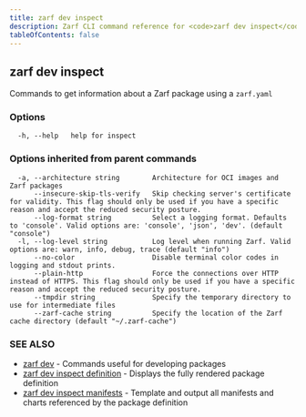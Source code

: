 ```yaml
---
title: zarf dev inspect
description: Zarf CLI command reference for <code>zarf dev inspect</code>.
tableOfContents: false
---
```


<!-- Page generated by Zarf; DO NOT EDIT -->

## zarf dev inspect

Commands to get information about a Zarf package using a `zarf.yaml`

### Options

```
  -h, --help   help for inspect
```

### Options inherited from parent commands

```
  -a, --architecture string        Architecture for OCI images and Zarf packages
      --insecure-skip-tls-verify   Skip checking server's certificate for validity. This flag should only be used if you have a specific reason and accept the reduced security posture.
      --log-format string          Select a logging format. Defaults to 'console'. Valid options are: 'console', 'json', 'dev'. (default "console")
  -l, --log-level string           Log level when running Zarf. Valid options are: warn, info, debug, trace (default "info")
      --no-color                   Disable terminal color codes in logging and stdout prints.
      --plain-http                 Force the connections over HTTP instead of HTTPS. This flag should only be used if you have a specific reason and accept the reduced security posture.
      --tmpdir string              Specify the temporary directory to use for intermediate files
      --zarf-cache string          Specify the location of the Zarf cache directory (default "~/.zarf-cache")
```

### SEE ALSO

* [zarf dev](/commands/zarf_dev/)	 - Commands useful for developing packages
* [zarf dev inspect definition](/commands/zarf_dev_inspect_definition/)	 - Displays the fully rendered package definition
* [zarf dev inspect manifests](/commands/zarf_dev_inspect_manifests/)	 - Template and output all manifests and charts referenced by the package definition

